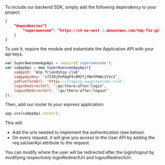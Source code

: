 To include our backend SDK, simply add the following dependency to your project:

```json
{
    “dependencies”{
        “superawesome”: “https://s3-eu-west-1.amazonaws.com/tmp-fix-github-ddos/sa-platform-node-sdk-7370c7401677685c0fd8338452083a64f6b5e3ce.tar.gz”
    }
}
```

To use it, require the module and instantiate the Application API with your api keys.

```javascript
var SuperAwesomeAppApi = require('superawesome');
var saAppApi = new SuperAwesomeAppApi({
    saAppId: ‘mlp-friendship-club’, 
    saAppApiKey: ‘z7IIRjPePAgP4i8M2fjYWoYPmWi2tVc3’,
    saPlatformUrl: ‘https://staging.superawesome.club’,
    loginRedirectUrl: ‘/go/there/after/login’,
    logoutRedirectUrl: ‘/go/there/after/logout’
});
```

Then, add our router to your express application:

```javascript
app.use(saAppApi.router);
```

This will:
* Add the urls needed to implement the authentication (see below).
* On every request, it will give you access to the User API by adding the req.saUserApi attribute to the request.

You can modify where the user will be redirected after the login/logout by modifying respectively loginRedirectUrl and logoutRedirectUrl.